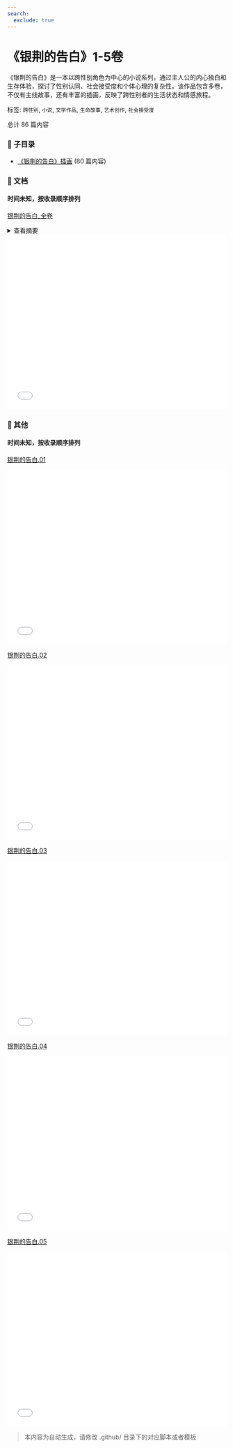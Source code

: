 ```yaml
---
search:
  exclude: true
---
```



# 《银荆的告白》1-5卷

《银荆的告白》是一本以跨性别角色为中心的小说系列，通过主人公的内心独白和生存体验，探讨了性别认同、社会接受度和个体心理的复杂性。该作品包含多卷，不仅有主线故事，还有丰富的插画，反映了跨性别者的生活状态和情感旅程。


标签: `跨性别`, `小说`, `文学作品`, `生命故事`, `艺术创作`, `社会接受度`


总计 86 篇内容


### 📁 子目录

- [《银荆的告白》插画](《银荆的告白》插画) (80 篇内容)


### 📄 文档


#### 时间未知，按收录顺序排列



[银荆的告白_全卷](银荆的告白_全卷_page.md)<details><summary>查看摘要</summary>

本文件是《银荆的告白》的第一到第五卷的完整文本，讲述了一位名叫槻木汐的高中生的成长故事。故事围绕汐的生活与内心挣扎展开，特别是在性别认同方面所面临的挑战和变化。汐在学校里是一位备受欢迎的学生，但在与同学们的相处中，背负着无法展现真实自我的重担。随着汐决定以女性身份生活，教室里的气氛变得复杂，许多同学的反应生动地展现了他们对这一变化的困惑与接受。汐在这段旅程中也重新审视了与青梅竹马纸木的关系，并在友谊与爱情的边界上掙扎。通过汐的视角，读者能够窥见年轻人在寻求自我认同时所经历的痛苦与探索。
</details>



<iframe src="abstracts_wordcloud.html" width="100%" height="400px" frameborder="0"></iframe>


### 📎 其他


#### 时间未知，按收录顺序排列



[银荆的告白.01](银荆的告白.01.epub)

<iframe src="abstracts_wordcloud.html" width="100%" height="400px" frameborder="0"></iframe>



[银荆的告白.02](银荆的告白.02.epub)

<iframe src="abstracts_wordcloud.html" width="100%" height="400px" frameborder="0"></iframe>



[银荆的告白.03](银荆的告白.03.epub)

<iframe src="abstracts_wordcloud.html" width="100%" height="400px" frameborder="0"></iframe>



[银荆的告白.04](银荆的告白.04.epub)

<iframe src="abstracts_wordcloud.html" width="100%" height="400px" frameborder="0"></iframe>



[银荆的告白.05](银荆的告白.05.epub)

<iframe src="abstracts_wordcloud.html" width="100%" height="400px" frameborder="0"></iframe>


> 本内容为自动生成，请修改 .github/ 目录下的对应脚本或者模板
